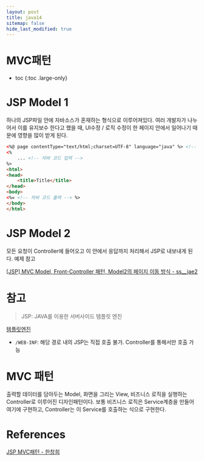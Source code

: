 ```yaml
---
layout: post
title: java14
sitemap: false
hide_last_modified: true
---
```

# MVC패턴

* toc
{:toc .large-only}

# JSP Model 1

하나의 JSP파일 안에 자바소스가 혼재하는 형식으로 이루어져있다.
여러 개발자가 나누어서 이를 유지보수 한다고 했을 때, UI수정 / 로직 수정이 한 페이지 안에서 일어나기 때문에 영향을 많이 받게 된다.

```html
<%@ page contentType="text/html;charset=UTF-8" language="java" %> <!-- JSP 문서임을 명시 -->
<%
    ... <!-- 자바 코드 입력 -->
%>
<html>
<head>
    <title>Title</title>
</head>
<body>
<%= <!-- 자바 코드 출력 --> %>
</body>
</html>
```

# JSP Model 2

모든 요청이 Controller에 들어오고 이 안에서 응답까지 처리해서 JSP로 내보내게 된다.
예제 참고

[[JSP] MVC Model, Front-Controller 패턴, Model2의 페이지 이동 방식 - ss__jae2](https://tadaktadak-it.tistory.com/100)

# 참고

> JSP: JAVA를 이용한 서버사이드 템플릿 엔진

[템플릿엔진](https://seouljoy.github.io/err/2024-02-11-err05/#%EC%84%9C%EB%B2%84-%ED%85%9C%ED%94%8C%EB%A6%BF-%EC%97%94%EC%A7%84ssr-server-side-rendering)

- `/WEB-INF`: 해당 경로 내의 JSP는 직접 호출 불가. Controller를 통해서만 호출 가능

# MVC 패턴

출력할 데이터를 담아두는 Model, 화면을 그리는 View, 비즈니스 로직을 실행하는 Controller로 이루어진 디자인패턴이다.
보통 비즈니스 로직은 Service계층을 만들어 여기에 구현하고, Controller는 이 Service를 호출하는 식으로 구현한다.

# References

[JSP MVC패턴 - 한창희](https://brilliantdevelop.tistory.com/67#%EB%AA%A8%EB%8D%B81%EA%B5%AC%EC%A1%B0%EC%99%80%20%EB%AA%A8%EB%8D%B82%20%EA%B5%AC%EC%A1%B0-1)